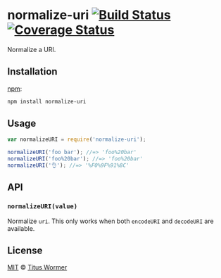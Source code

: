 # normalize-uri [![Build Status][travis-badge]][travis] [![Coverage Status][codecov-badge]][codecov]

Normalize a URI.

## Installation

[npm][]:

```bash
npm install normalize-uri
```

## Usage

```javascript
var normalizeURI = require('normalize-uri');

normalizeURI('foo bar'); //=> 'foo%20bar'
normalizeURI('foo%20bar'); //=> 'foo%20bar'
normalizeURI('👌'); //=> '%F0%9F%91%8C'
```

## API

### `normalizeURI(value)`

Normalize `uri`.  This only works when both `encodeURI` and `decodeURI` are
available.

## License

[MIT][license] © [Titus Wormer][author]

<!-- Definitions -->

[travis-badge]: https://img.shields.io/travis/wooorm/normalize-uri.svg

[travis]: https://travis-ci.org/wooorm/normalize-uri

[codecov-badge]: https://img.shields.io/codecov/c/github/wooorm/normalize-uri.svg

[codecov]: https://codecov.io/github/wooorm/normalize-uri

[npm]: https://docs.npmjs.com/cli/install

[license]: LICENSE

[author]: http://wooorm.com
